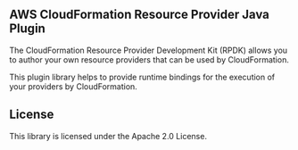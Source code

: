 ## AWS CloudFormation Resource Provider Java Plugin


The CloudFormation Resource Provider Development Kit (RPDK) allows you to author your own resource providers that can be used by CloudFormation.

This plugin library helps to provide runtime bindings for the execution of your providers by CloudFormation. 

License
-------

This library is licensed under the Apache 2.0 License.
